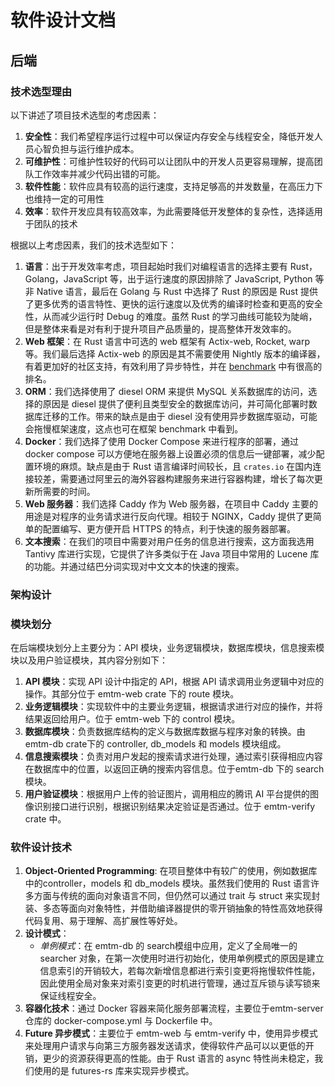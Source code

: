# 软件设计文档

## 后端

### 技术选型理由

以下讲述了项目技术选型的考虑因素：

1. **安全性**：我们希望程序运行过程中可以保证内存安全与线程安全，降低开发人员心智负担与运行维护成本。
2. **可维护性**：可维护性较好的代码可以让团队中的开发人员更容易理解，提高团队工作效率并减少代码出错的可能。
3. **软件性能**：软件应具有较高的运行速度，支持足够高的并发数量，在高压力下也维持一定的可用性
4. **效率**：软件开发应具有较高效率，为此需要降低开发整体的复杂性，选择适用于团队的技术

根据以上考虑因素，我们的技术选型如下：

1. **语言**：出于开发效率考虑，项目起始时我们对编程语言的选择主要有 Rust，Golang，JavaScript 等，出于运行速度的原因排除了 JavaScript, Python 等非 Native 语言，最后在 Golang 与 Rust 中选择了 Rust 的原因是 Rust 提供了更多优秀的语言特性、更快的运行速度以及优秀的编译时检查和更高的安全性，从而减少运行时 Debug 的难度。虽然 Rust 的学习曲线可能较为陡峭，但是整体来看是对有利于提升项目产品质量的，提高整体开发效率的。
2. **Web 框架**：在 Rust 语言中可选的 web 框架有 Actix-web, Rocket, warp 等。我们最后选择 Actix-web 的原因是其不需要使用 Nightly 版本的编译器，有着更加好的社区支持，有效利用了异步特性，并在 [benchmark](https://www.techempower.com/benchmarks/#section=data-r17&hw=ph&test=query) 中有很高的排名。
3. **ORM**：我们选择使用了 diesel ORM 来提供 MySQL 关系数据库的访问，选择的原因是 diesel 提供了便利且类型安全的数据库访问，并可简化部署时数据库迁移的工作。带来的缺点是由于 diesel 没有使用异步数据库驱动，可能会拖慢框架速度，这点也可在框架 benchmark 中看到。
4. **Docker**：我们选择了使用 Docker Compose 来进行程序的部署，通过 docker compose 可以方便地在服务器上设置必须的信息后一键部署，减少配置环境的麻烦。缺点是由于 Rust 语言编译时间较长，且 `crates.io` 在国内连接较差，需要通过阿里云的海外容器构建服务来进行容器构建，增长了每次更新所需要的时间。
5. **Web 服务器**：我们选择 Caddy 作为 Web 服务器，在项目中 Caddy 主要的用途是对程序的业务请求进行反向代理。相较于 NGINX，Caddy 提供了更简单的配置编写、更方便开启 HTTPS 的特点，利于快速的服务器部署。
6. **文本搜索**：在我们的项目中需要对用户任务的信息进行搜索，这方面我选用 Tantivy 库进行实现，它提供了许多类似于在 Java 项目中常用的 Lucene 库的功能。并通过结巴分词实现对中文文本的快速的搜索。

### 架构设计

### 模块划分

在后端模块划分上主要分为：API 模块，业务逻辑模块，数据库模块，信息搜索模块以及用户验证模块，其内容分别如下：

1. **API 模块**：实现 API 设计中指定的 API，根据 API 请求调用业务逻辑中对应的操作。其部分位于 emtm-web crate 下的 route 模块。
2. **业务逻辑模块**：实现软件中的主要业务逻辑，根据请求进行对应的操作，并将结果返回给用户。位于 emtm-web 下的 control 模块。
3. **数据库模块**：负责数据库结构的定义与数据库数据与程序对象的转换。由 emtm-db crate下的 controller, db_models 和 models 模块组成。
4. **信息搜索模块**：负责对用户发起的搜索请求进行处理，通过索引获得相应内容在数据库中的位置，以返回正确的搜索内容信息。位于emtm-db 下的 search 模块。
5. **用户验证模块**：根据用户上传的验证图片，调用相应的腾讯 AI 平台提供的图像识别接口进行识别，根据识别结果决定验证是否通过。位于 emtm-verify crate 中。

### 软件设计技术

1. **Object-Oriented Programming**: 在项目整体中有较广的使用，例如数据库中的controller，models 和 db_models 模块。虽然我们使用的 Rust 语言许多方面与传统的面向对象语言不同，但仍然可以通过 trait 与 struct 来实现封装、多态等面向对象特性，并借助编译器提供的零开销抽象的特性高效地获得代码复用、易于理解、高扩展性等好处。
2. **设计模式**：
   - *单例模式*：在 emtm-db 的 search模组中应用，定义了全局唯一的 searcher 对象，在第一次使用时进行初始化，使用单例模式的原因是建立信息索引的开销较大，若每次新增信息都进行索引变更将拖慢软件性能，因此使用全局对象来对索引变更的时机进行管理，通过互斥锁与读写锁来保证线程安全。
3. **容器化技术**：通过 Docker 容器来简化服务部署流程，主要位于emtm-server 仓库的 docker-compose.yml 与 Dockerfile 中。
4. **Future 异步模式**：主要位于 emtm-web 与 emtm-verify 中，使用异步模式来处理用户请求与向第三方服务器发送请求，使得软件产品可以以更低的开销，更少的资源获得更高的性能。由于 Rust 语言的 async 特性尚未稳定，我们使用的是 futures-rs 库来实现异步模式。